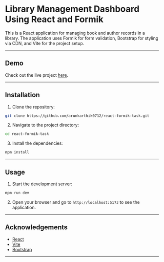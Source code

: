 # Library Management Dashboard Using React and Formik

This is a React application for managing book and author records in a library. The application uses Formik for form validation, Bootstrap for styling via CDN, and Vite for the project setup.

---

## Demo

Check out the live project [here](https://arunkarthik0710-react-formik-task.netlify.app/).

---

## Installation

1. Clone the repository:

```bash
git clone https://github.com/arunkarthik0712/react-formik-task.git
```

2. Navigate to the project directory:

```bash
cd react-formik-task
```

3. Install the dependencies:

```bash
npm install
```

---

## Usage

1. Start the development server:

```bash
npm run dev
```

2. Open your browser and go to `http://localhost:5173` to see the application.

---

## Acknowledgements

- [React](https://reactjs.org/)
- [Vite](https://vitejs.dev)
- [Bootstrap](https://getbootstrap.com/)

---
